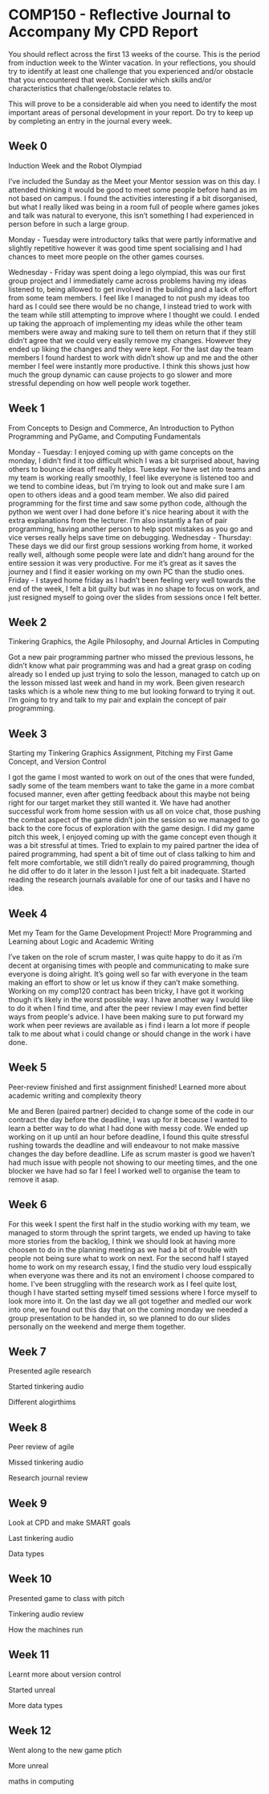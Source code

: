 # COMP150 - Reflective Journal to Accompany My CPD Report

You should reflect across the first 13 weeks of the course. This is the period from induction week to the Winter vacation. In your reflections, you should try to identify at least one challenge that you experienced and/or obstacle that you encountered that week. Consider which skills and/or characteristics that challenge/obstacle relates to. 

This will prove to be a considerable aid when you need to identify the most important areas of personal development in your report. Do try to keep up by completing an entry in the journal every week.

## Week 0

Induction Week and the Robot Olympiad

I’ve included the Sunday as the Meet your Mentor session was on this day. I attended thinking it would be good to meet some people before hand as im not based on campus.
I found the activities interesting if a bit disorganised, but what I really liked was being in a room full of people where games jokes and talk was natural to everyone, this isn’t something I had experienced in person before in such a large group.

Monday - Tuesday were introductory talks that were partly informative and slightly repetitive however it was good time spent socialising and I had chances to meet more people on the other games courses.

Wednesday - Friday was spent doing a lego olympiad, this was our first group project and I immediately came across problems having my ideas listened to, being allowed to get involved in the building and a lack of effort from some team members. I feel like I managed to not push my ideas too hard as I could see there would be no change, I instead tried to work with the team while still attempting to improve where I thought we could. I ended up taking the approach of implementing my ideas while the other team members were away and making sure to tell them on return that if they still didn’t agree that we could very easily remove my changes. However they ended up liking the changes and they were kept. For the last day the team members I found hardest to work with didn’t show up and me and the other member I feel were instantly more productive. I think this shows just how much the group dynamic can cause projects to go slower and more stressful depending on how well people work together.


## Week 1

From Concepts to Design and Commerce, An Introduction to Python Programming and PyGame, and Computing Fundamentals

Monday - Tuesday: I enjoyed coming up with game concepts on the monday, I didn’t find it too difficult which I was a bit surprised about, having others to bounce ideas off really helps.
Tuesday we have set into teams and my team is working really smoothly, I feel like everyone is listened too and we tend to combine ideas, but i’m trying to look out and make sure I am open to others ideas and a good team member. We also did paired programming for the first time and saw some python code, although the python we went over I had done before it's nice hearing about it with the extra explanations from the lecturer. I’m also instantly a fan of pair programming, having another person to help spot mistakes as you go and vice verses really helps save time on debugging.
Wednesday - Thursday: These days we did our first group sessions working from home, it worked really well, although some people were late and didn’t hang around for the entire session it was very productive. For me it’s great as it saves the journey and I find it easier working on my own PC than the studio ones.
Friday - I stayed home friday as I hadn’t been feeling very well towards the end of the week, I felt a bit guilty but was in no shape to focus on work, and just resigned myself to going over the slides from sessions once I felt better.


## Week 2

Tinkering Graphics, the Agile Philosophy, and Journal Articles in Computing

Got a new pair programming partner who missed the previous lessons, he didn’t know what pair programming was and had a great grasp on coding already so I ended up just trying to solo the lesson, managed to catch up on the lesson missed last week and hand in my work. Been given research tasks which is a whole new thing to me but looking forward to trying it out. I’m going to try and talk to my pair and explain the concept of pair programming.

## Week 3

Starting my Tinkering Graphics Assignment, Pitching my First Game Concept, and Version Control

I got the game I most wanted to work on out of the ones that were funded, sadly some of the team members want to take the game in a more combat focused manner, even after getting feedback about this maybe not being right for our target market they still wanted it. We have had another successful work from home session with us all on voice chat, those pushing the combat aspect of the game didn’t join the session so we managed to go back to the core focus of exploration with the game design. I did my game pitch this week, I enjoyed coming up with the game concept even though it was a bit stressful at times. Tried to explain to my paired partner the idea of paired programming, had spent a bit of time out of class talking to him and felt more comfortable, we still didn’t really do paired programming, though he did offer to do it later in the lesson I just felt a bit inadequate. Started reading the research journals available for one of our tasks and I have no idea.

## Week 4

Met my Team for the Game Development Project! More Programming and Learning about Logic and Academic Writing

I’ve taken on the role of scrum master, I was quite happy to do it as i’m decent at organising times with people and communicating to make sure everyone is doing alright. It’s going well so far with everyone in the team making an effort to show or let us know if they can’t make something. Working on my comp120 contract has been tricky, I have got it working though it’s likely in the worst possible way. I have another way I would like to do it when I find time, and after the peer review I may even find better ways from people's advice. I have been making sure to put forward my work when peer reviews are available as i find i learn a lot more if people talk to me about what i could change or should change in the work i have done.

## Week 5

Peer-review finished and first assignment finished! Learned more about academic writing and complexity theory

Me and Beren (paired partner) decided to change some of the code in our contract the day before the deadline, I was up for it because I wanted to learn a better way to do what I had done with messy code. We ended up working on it up until an hour before deadline, I found this quite stressful rushing towards the deadline and will endeavour to not make massive changes the day before deadline. Life as scrum master is good we haven’t had much issue with people not showing to our meeting times, and the one blocker we have had so far I feel I worked well to organise the team to remove it asap. 

## Week 6

For this week I spent the first half in the studio working with my team, we managed to storm through the sprint targets, we ended up having to take more stories from the backlog, I think we should look at having more choosen to do in the planning meeting as we had a bit of trouble with people not being sure what to work on next. For the second half I stayed home to work on my research essay, I find the studio very loud esspically when everyone was there and its not an enviroment I choose compared to home. I've been struggling with the research work as I feel quite lost, though I have started setting myself timed sessions where I force myself to look more into it.
On the last day we all got together and medled our work into one, we found out this day that on the coming monday we needed a group presentation to be handed in, so we planned to do our slides personally on the weekend and merge them together.

## Week 7

Presented agile research

Started tinkering audio

Different alogirthims 

## Week 8

Peer review of agile

Missed tinkering audio

Research journal review

## Week 9

Look at CPD and make SMART goals

Last tinkering audio

Data types

## Week 10

Presented game to class with pitch

Tinkering audio review

How the machines run

## Week 11

Learnt more about version control

Started unreal

More data types

## Week 12

Went along to the new game ptich

More unreal

maths in computing

